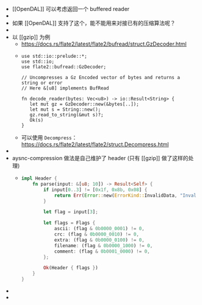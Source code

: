 - [[OpenDAL]] 可以考虑返回一个 buffered reader
-
- 如果 [[OpenDAL]] 支持了这个，能不能用来对接已有的压缩算法呢？
-
- 以 [[gzip]] 为例
	- https://docs.rs/flate2/latest/flate2/bufread/struct.GzDecoder.html
	- ```[[Rust]]
	  use std::io::prelude::*;
	  use std::io;
	  use flate2::bufread::GzDecoder;
	  
	  // Uncompresses a Gz Encoded vector of bytes and returns a string or error
	  // Here &[u8] implements BufRead
	  
	  fn decode_reader(bytes: Vec<u8>) -> io::Result<String> {
	     let mut gz = GzDecoder::new(&bytes[..]);
	     let mut s = String::new();
	     gz.read_to_string(&mut s)?;
	     Ok(s)
	  }
	  ```
	- 可以使用 `Decompress`： https://docs.rs/flate2/latest/flate2/struct.Decompress.html
-
- aysnc-compression 做法是自己维护了 header (只有 [[gzip]] 做了这样的处理)
	- ```rust
	  impl Header {
	      fn parse(input: &[u8; 10]) -> Result<Self> {
	          if input[0..3] != [0x1f, 0x8b, 0x08] {
	              return Err(Error::new(ErrorKind::InvalidData, "Invalid gzip header"));
	          }
	  
	          let flag = input[3];
	  
	          let flags = Flags {
	              ascii: (flag & 0b0000_0001) != 0,
	              crc: (flag & 0b0000_0010) != 0,
	              extra: (flag & 0b0000_0100) != 0,
	              filename: (flag & 0b0000_1000) != 0,
	              comment: (flag & 0b0001_0000) != 0,
	          };
	  
	          Ok(Header { flags })
	      }
	  }
	  ```
-
-